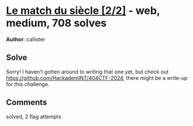 [Le match du siècle [2/2]](challenge_files/README.md) - web, medium, 708 solves
===

**Author**: callister    

## Solve

Sorry! I haven't gotten around to writing that one yet, but check out https://github.com/HackademINT/404CTF-2024, there might be a write-up for this challenge.

## Comments

solved, 2 flag attempts
